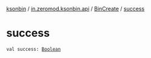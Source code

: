 [ksonbin](../../index.md) / [in.zeromod.ksonbin.api](../index.md) / [BinCreate](index.md) / [success](./success.md)

# success

`val success: `[`Boolean`](https://kotlinlang.org/api/latest/jvm/stdlib/kotlin/-boolean/index.html)